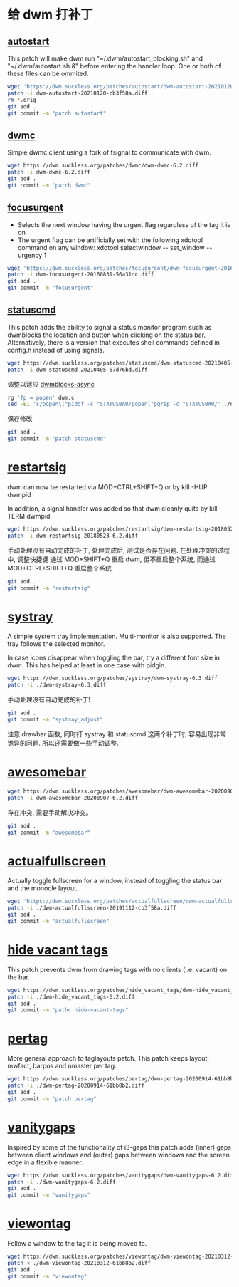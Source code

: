 # 给 dwm 打补丁

## [autostart](https://dwm.suckless.org/patches/autostart/)

This patch will make dwm run "~/.dwm/autostart_blocking.sh" and
"~/.dwm/autostart.sh &" before entering the handler loop. One or both of these
files can be ommited.

```bash
wget 'https://dwm.suckless.org/patches/autostart/dwm-autostart-20210120-cb3f58a.diff'
patch -i dwm-autostart-20210120-cb3f58a.diff
rm *.orig
git add .
git commit -m "patch autostart"
```

## [dwmc](https://dwm.suckless.org/patches/dwmc/)

Simple dwmc client using a fork of fsignal to communicate with dwm.

```bash
wget https://dwm.suckless.org/patches/dwmc/dwm-dwmc-6.2.diff
patch -i dwm-dwmc-6.2.diff
git add .
git commit -m "patch dwmc"
```

## [focusurgent](https://dwm.suckless.org/patches/focusurgent/)


- Selects the next window having the urgent flag regardless of the tag it is on
- The urgent flag can be artificially set with the following xdotool command on
  any window: xdotool selectwindow -- set_window --urgency 1

```bash
wget 'https://dwm.suckless.org/patches/focusurgent/dwm-focusurgent-20160831-56a31dc.diff'
patch -i dwm-focusurgent-20160831-56a31dc.diff
git add .
git commit -m "focusurgent"
```

## [statuscmd](https://dwm.suckless.org/patches/statuscmd/)

This patch adds the ability to signal a status monitor program such as
dwmblocks the location and button when clicking on the status bar.
Alternatively, there is a version that executes shell commands defined in
config.h instead of using signals.

```bash
wget https://dwm.suckless.org/patches/statuscmd/dwm-statuscmd-20210405-67d76bd.diff
patch -i dwm-statuscmd-20210405-67d76bd.diff
```

调整以适应 [dwmblocks-async](https://github.com/UtkarshVerma/dwmblocks-async)

```bash
rg 'fp = popen' dwm.c
sed -Ei 's/popen\("pidof -s "STATUSBAR/popen("pgrep -o "STATUSBAR/' ./dwm.c
```

保存修改

```bash
git add .
git commit -m "patch statuscmd"
```

# [restartsig](https://dwm.suckless.org/patches/restartsig/)

dwm can now be restarted via MOD+CTRL+SHIFT+Q or by kill -HUP dwmpid

In addition, a signal handler was added so that dwm cleanly quits by kill -TERM dwmpid.

```bash
wget https://dwm.suckless.org/patches/restartsig/dwm-restartsig-20180523-6.2.diff
patch -i dwm-restartsig-20180523-6.2.diff
```

手动处理没有自动完成的补丁, 处理完成后, 测试是否存在问题. 在处理冲突的过程中, 调整快捷键
通过 MOD+SHIFT+Q 重启 dwm, 但不重启整个系统, 而通过 MOD+CTRL+SHIFT+Q 重启整个系统.

```bash
git add .
git commit -m "restartsig"
```

# [systray](https://dwm.suckless.org/patches/systray/)

A simple system tray implementation. Multi-monitor is also supported. The tray
follows the selected monitor.

In case icons disappear when toggling the bar, try a different font size in
dwm. This has helped at least in one case with pidgin.

```bash
wget https://dwm.suckless.org/patches/systray/dwm-systray-6.3.diff
patch -i ./dwm-systray-6.3.diff
```

手动处理没有自动完成的补丁!

```bash
git add .
git commit -m "systray_adjust"
```

注意 drawbar 函数, 同时打 systray 和 statuscmd 这两个补丁时, 容易出现非常诡异的问题. 
所以还需要做一些手动调整.


# [awesomebar](https://dwm.suckless.org/patches/awesomebar/)

```bash
wget https://dwm.suckless.org/patches/awesomebar/dwm-awesomebar-20200907-6.2.diff
patch -i dwm-awesomebar-20200907-6.2.diff
```

存在冲突, 需要手动解决冲突。

```bash
git add .
git commit -m "awesomebar"
```

# [actualfullscreen](https://dwm.suckless.org/patches/actualfullscreen/)

Actually toggle fullscreen for a window, instead of toggling the status bar and
the monocle layout.

```bash
wget 'https://dwm.suckless.org/patches/actualfullscreen/dwm-actualfullscreen-20191112-cb3f58a.diff'
patch -i ./dwm-actualfullscreen-20191112-cb3f58a.diff
git add .
git commit -m "actualfullscreen"
```

# [hide vacant tags](https://dwm.suckless.org/patches/hide_vacant_tags/)

This patch prevents dwm from drawing tags with no clients (i.e. vacant) on the bar.

```bash
wget https://dwm.suckless.org/patches/hide_vacant_tags/dwm-hide_vacant_tags-6.2.diff
patch -i ./dwm-hide_vacant_tags-6.2.diff
git add .
git commit -m "pathc hide-vacant-tags"
```

# [pertag](https://dwm.suckless.org/patches/pertag/)

More general approach to taglayouts patch. This patch keeps layout, mwfact,
barpos and nmaster per tag.

```bash
wget https://dwm.suckless.org/patches/pertag/dwm-pertag-20200914-61bb8b2.diff
patch -i ./dwm-pertag-20200914-61bb8b2.diff
git add .
git commit -m "patch pertag"
```

# [vanitygaps](https://dwm.suckless.org/patches/vanitygaps/)

Inspired by some of the functionality of i3-gaps this patch adds (inner) gaps between client windows and (outer) gaps between windows and the screen edge in a flexible manner.

```bash
wget https://dwm.suckless.org/patches/vanitygaps/dwm-vanitygaps-6.2.diff
patch -i ./dwm-vanitygaps-6.2.diff
git add .
git commit -m "vanitygaps"
```

# [viewontag](https://dwm.suckless.org/patches/viewontag/)

Follow a window to the tag it is being moved to.

```bash
wget https://dwm.suckless.org/patches/viewontag/dwm-viewontag-20210312-61bb8b2.diff
patch < ./dwm-viewontag-20210312-61bb8b2.diff
git add .
git commit -m "viewontag"
```





